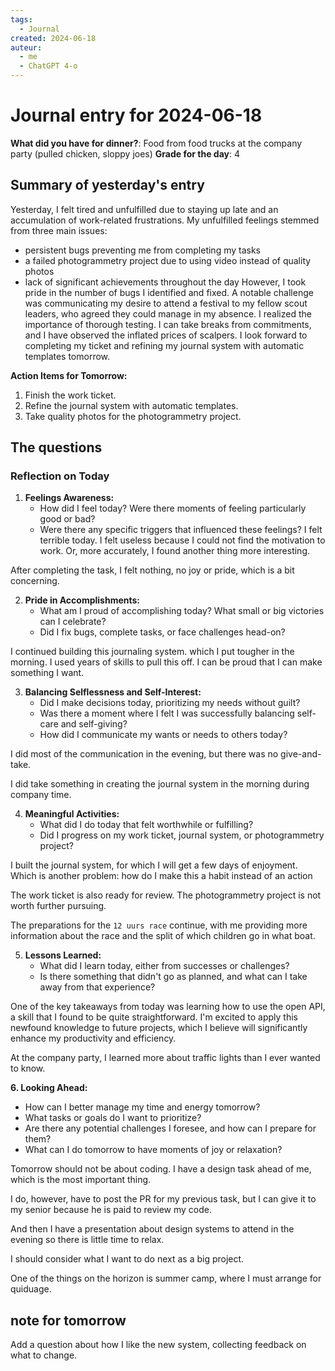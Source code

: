 ```yaml
---
tags:
  - Journal
created: 2024-06-18
auteur:
  - me
  - ChatGPT 4-o
---
```


# Journal entry for 2024-06-18

**What did you have for dinner?**: Food from food trucks at the company party (pulled chicken, sloppy joes)
**Grade for the day**: 4

## Summary of yesterday's entry

Yesterday, I felt tired and unfulfilled due to staying up late and an accumulation of work-related frustrations. My unfulfilled feelings stemmed from three main issues:
- persistent bugs preventing me from completing my tasks
- a failed photogrammetry project due to using video instead of quality photos
- lack of significant achievements throughout the day
However, I took pride in the number of bugs I identified and fixed. A notable challenge was communicating my desire to attend a festival to my fellow scout leaders, who agreed they could manage in my absence. I realized the importance of thorough testing. I can take breaks from commitments, and I have observed the inflated prices of scalpers.
I look forward to completing my ticket and refining my journal system with automatic templates tomorrow.

**Action Items for Tomorrow:**
1. Finish the work ticket.
2. Refine the journal system with automatic templates.
3. Take quality photos for the photogrammetry project.

## The questions

### Reflection on Today

1. **Feelings Awareness:**
   - How did I feel today? Were there moments of feeling particularly good or bad?
   - Were there any specific triggers that influenced these feelings?
I felt terrible today. I felt useless because I could not find the motivation to work. Or, more accurately, I found another thing more interesting. 

After completing the task, I felt nothing, no joy or pride, which is a bit concerning.

2. **Pride in Accomplishments:**
   - What am I proud of accomplishing today? What small or big victories can I celebrate?
   - Did I fix bugs, complete tasks, or face challenges head-on?

I continued building this journaling system. which I put tougher in the morning. 
I used years of skills to pull this off. 
I can be proud that I can make something I want.

3. **Balancing Selflessness and Self-Interest:**
   - Did I make decisions today, prioritizing my needs without guilt?
   - Was there a moment where I felt I was successfully balancing self-care and self-giving?
   - How did I communicate my wants or needs to others today? 

I did most of the communication in the evening, but there was no give-and-take.

I did take something in creating the journal system in the morning during company time.

4. **Meaningful Activities:**
   - What did I do today that felt worthwhile or fulfilling?
   - Did I progress on my work ticket, journal system, or photogrammetry project?

I built the journal system, for which I will get a few days of enjoyment. 
Which is another problem: how do I make this a habit instead of an action

The work ticket is also ready for review.
The photogrammetry project is not worth further pursuing.

The preparations for the `12 uurs race` continue, with me providing more information about the race and the split of which children go in what boat.

5. **Lessons Learned:**
   - What did I learn today, either from successes or challenges?
   - Is there something that didn't go as planned, and what can I take away from that experience?

One of the key takeaways from today was learning how to use the open API, a skill that I found to be quite straightforward. I'm excited to apply this newfound knowledge to future projects, which I believe will significantly enhance my productivity and efficiency.

At the company party, I learned more about traffic lights than I ever wanted to know.


**6. Looking Ahead:**
- How can I better manage my time and energy tomorrow?
- What tasks or goals do I want to prioritize?
- Are there any potential challenges I foresee, and how can I prepare for them?
- What can I do tomorrow to have moments of joy or relaxation?

Tomorrow should not be about coding. I have a design task ahead of me, which is the most important thing.

I do, however, have to post the PR for my previous task, but I can give it to my senior because he is paid to review my code.

And then I have a presentation about design systems to attend in the evening so there is little time to relax.

I should consider what I want to do next as a big project.

One of the things on the horizon is summer camp, where I must arrange for quiduage.

## note for tomorrow

Add a question about how I like the new system, collecting feedback on what to change.